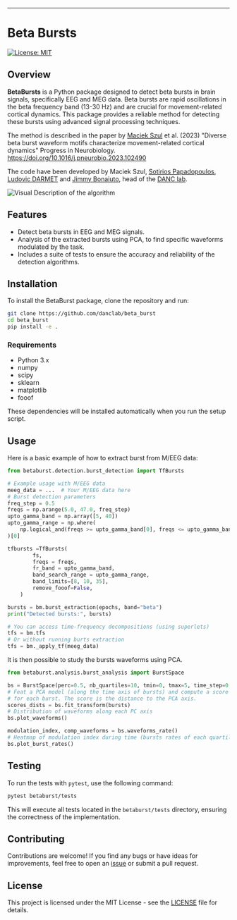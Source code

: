 ---

# Beta Bursts

[![License: MIT](https://img.shields.io/badge/License-MIT-yellow.svg)](https://opensource.org/licenses/MIT)

## Overview

**BetaBursts** is a Python package designed to detect beta bursts in brain signals, specifically EEG and MEG data. Beta bursts are rapid oscillations in the beta frequency band (13-30 Hz) and are crucial for movement-related cortical dynamics. This package provides a reliable method for detecting these bursts using advanced signal processing techniques.

The method is described in the paper by [Maciek Szul](http://www.isc.cnrs.fr/index.rvt?member=maciek%5F%5Fszul) et al. (2023) "Diverse beta burst waveform motifs characterize movement-related cortical dynamics" Progress in Neurobiology. https://doi.org/10.1016/j.pneurobio.2023.102490

The code have been developed by Maciek Szul, [Sotirios Papadopoulos](http://www.isc.cnrs.fr/index.rvt?member=sotiris%5Fpapadopoulos), [Ludovic DARMET](http://www.isc.cnrs.fr/index.rvt?language=en&member=ludovic%5Fdarmet) and [Jimmy Bonaiuto](http://www.isc.cnrs.fr/index.rvt?member=james%5Fbonaiuto), head of the [DANC lab](https://www.danclab.com/).

![Visual Description of the algorithm](./img/algo_description.png)
## Features

- Detect beta bursts in EEG and MEG signals.
- Analysis of the extracted bursts using PCA, to find specific waveforms modulated by the task.
- Includes a suite of tests to ensure the accuracy and reliability of the detection algorithms.

## Installation

To install the BetaBurst package, clone the repository and run:

```bash
git clone https://github.com/danclab/beta_burst
cd beta_burst
pip install -e .
```

### Requirements

- Python 3.x
- numpy
- scipy
- sklearn
- matplotlib
- fooof

These dependencies will be installed automatically when you run the setup script.

## Usage

Here is a basic example of how to extract burst from M/EEG data:

```python
from betaburst.detection.burst_detection import TfBursts

# Example usage with M/EEG data
meeg_data = ...  # Your M/EEG data here
# Burst detection parameters
freq_step = 0.5
freqs = np.arange(5.0, 47.0, freq_step)
upto_gamma_band = np.array([5, 40])
upto_gamma_range = np.where(
    np.logical_and(freqs >= upto_gamma_band[0], freqs <= upto_gamma_band[1])
)[0]

tfbursts =TfBursts(
        fs,
        freqs = freqs,
        fr_band = upto_gamma_band,
        band_search_range = upto_gamma_range,
        band_limits=[8, 10, 35],
        remove_fooof=False,
    )

bursts = bm.burst_extraction(epochs, band="beta")
print("Detected bursts:", bursts)

# You can access time-frequency decompositions (using superlets)
tfs = bm.tfs
# Or without running burts extraction
tfs = bm._apply_tf(meeg_data)
```

It is then possible to study the bursts waveforms using PCA.

```python
from betaburst.analysis.burst_analysis import BurstSpace

bs = BurstSpace(perc=0.5, nb_quartiles=10, tmin=0, tmax=5, time_step=0.2)
# Feat a PCA model (along the time axis of bursts) and compute a score
# for each burst. The score is the distance to the PCA axis.
scores_dists = bs.fit_transform(bursts)
# Distribution of waveforms along each PC axis
bs.plot_waveforms()

modulation_index, comp_waveforms = bs.waveforms_rate()
# Heatmap of modulation index during time (bursts rates of each quartile)
bs.plot_burst_rates()
```

## Testing

To run the tests with `pytest`, use the following command:

```bash
pytest betaburst/tests
```

This will execute all tests located in the `betaburst/tests` directory, ensuring the correctness of the implementation.

## Contributing

Contributions are welcome! If you find any bugs or have ideas for improvements, feel free to open an [issue](https://github.com/danc_lab/beta_burst/issues) or submit a pull request.

## License

This project is licensed under the MIT License - see the [LICENSE](LICENSE) file for details.
